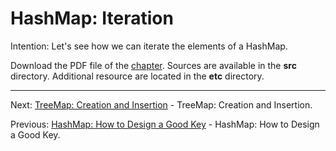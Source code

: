 # HashMap: Iteration

Intention: Let's see how we can iterate the elements of a HashMap.

Download the PDF file of the [chapter](chapter_26.pdf). Sources are available in the <b>src</b> directory. 
Additional resource are located in the <b>etc</b> directory.

<hr>

Next: [TreeMap: Creation and Insertion](chapter_27.md "TreeMap: Creation and Insertion") - TreeMap: Creation and Insertion.

Previous: [HashMap: How to Design a Good Key](chapter_25.md "HashMap: How to Design a Good Key") - HashMap: How to Design a Good Key.